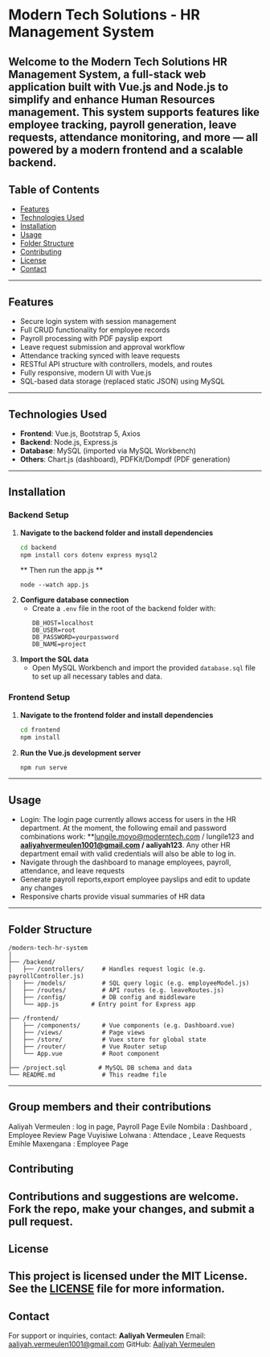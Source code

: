 # Modern Tech Solutions - HR Management System
Welcome to the **Modern Tech Solutions HR Management System**, a full-stack web application built with Vue.js and Node.js to simplify and enhance Human Resources management. This system supports features like employee tracking, payroll generation, leave requests, attendance monitoring, and more — all powered by a modern frontend and a scalable backend.
---
## Table of Contents
- [Features](#features)
- [Technologies Used](#technologies-used)
- [Installation](#installation)
- [Usage](#usage)
- [Folder Structure](#folder-structure)
- [Contributing](#contributing)
- [License](#license)
- [Contact](#contact)
---
## Features
- Secure login system with session management
- Full CRUD functionality for employee records
- Payroll processing with PDF payslip export
- Leave request submission and approval workflow
- Attendance tracking synced with leave requests
- RESTful API structure with controllers, models, and routes
- Fully responsive, modern UI with Vue.js
- SQL-based data storage (replaced static JSON) using MySQL
---
## Technologies Used
- **Frontend**: Vue.js, Bootstrap 5, Axios
- **Backend**: Node.js, Express.js
- **Database**: MySQL (imported via MySQL Workbench)
- **Others**: Chart.js (dashboard), PDFKit/Dompdf (PDF generation)
---
## Installation
### Backend Setup
1. **Navigate to the backend folder and install dependencies**
   ```bash
   cd backend
   npm install cors dotenv express mysql2
   ```
   ** Then run the app.js **
   ```
   node --watch app.js
   ```
2. **Configure database connection**
   - Create a `.env` file in the root of the backend folder with:
     ```env
     DB_HOST=localhost
     DB_USER=root
     DB_PASSWORD=yourpassword
     DB_NAME=project
     ```
3. **Import the SQL data**
   - Open MySQL Workbench and import the provided `database.sql` file to set up all necessary tables and data.
### Frontend Setup
1. **Navigate to the frontend folder and install dependencies**
   ```bash
   cd frontend
   npm install
   ```
2. **Run the Vue.js development server**
   ```bash
   npm run serve
   ```
---
## Usage
- Login:
 The login page currently allows access for users in the HR department. At the moment, the following email and password combinations work: **[lungile.moyo@moderntech.com](mailto:lungile.moyo@moderntech.com) / lungile123 and **[aaliyahvermeulen1001@gmail.com](mailto:aaliyahvermeulen1001@gmail.com) / aaliyah123**. Any other HR department email with valid credentials will also be able to log in.
- Navigate through the dashboard to manage employees, payroll, attendance, and leave requests
- Generate payroll reports,export employee payslips and edit to update any changes
- Responsive charts provide visual summaries of HR data
---
## Folder Structure
```
/modern-tech-hr-system
│
├── /backend/
│   ├── /controllers/     # Handles request logic (e.g. payrollController.js)
│   ├── /models/          # SQL query logic (e.g. employeeModel.js)
│   ├── /routes/          # API routes (e.g. leaveRoutes.js)
│   ├── /config/          # DB config and middleware
│   └── app.js         # Entry point for Express app
│
├── /frontend/
│   ├── /components/      # Vue components (e.g. Dashboard.vue)
│   ├── /views/           # Page views
│   ├── /store/           # Vuex store for global state
│   ├── /router/          # Vue Router setup
│   └── App.vue           # Root component
│
├── /project.sql         # MySQL DB schema and data
└── README.md             # This readme file
```
---
## Group members and their contributions
Aaliyah Vermeulen : log in page, Payroll Page
Evile Nombila : Dashboard , Employee Review Page
Vuyisiwe Lolwana : Attendace , Leave Requests
Emihle Maxengana : Employee Page
## Contributing
Contributions and suggestions are welcome.
Fork the repo, make your changes, and submit a pull request.
---
## License
This project is licensed under the MIT License. See the [LICENSE](LICENSE) file for more information.
---
## Contact
For support or inquiries, contact:
**Aaliyah Vermeulen**
Email: aaliyah.vermeulen1001@gmail.com
GitHub: [Aaliyah Vermeulen](https://github.com/AaliyahVer)
